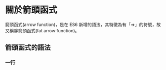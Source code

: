 # 關於箭頭函式
箭頭函式(arrow function)，是在 ES6 新增的語法，其特徵為有「=>」的符號，故又稱胖箭頭函式(fat arrow function)。

## 箭頭函式的語法
### 一行
```js
```